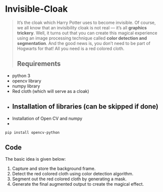 # Invisible-Cloak
> It’s the cloak which Harry Potter uses to become invisible. Of course, we all know that an invisibility cloak is not real — it’s all **__graphics trickery__**.
>  Well, it turns out that you can create this magical experience using an image processing technique called **__color detection and segmentation__**. And the good news is, you don’t need to be part of Hogwarts for that! All you need is a red colored cloth.
>
> ## Requirements
- python 3
- opencv library
- numpy library
- Red cloth (which will serve as a cloak)
- ## Installation of libraries (can be skipped if done)
- Installation of Open CV and numpy
- 
``pip install opencv-python``

## Code
The basic idea is given below:
1. Capture and store the background frame.
2. Detect the red colored cloth using color detection algorithm.
3. Segment out the red colored cloth by generating a mask.
4. Generate the final augmented output to create the magical effect.

